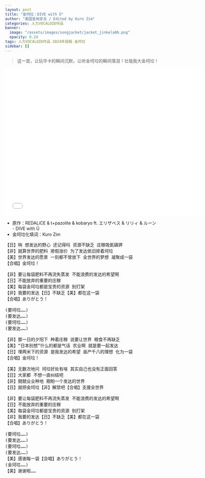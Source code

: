```yaml
---
layout: post
title: "金坷垃：DIVE with Ü"
author: "美国圣地亚戈 / Edited by Kuro Zim"
categories: 人力VOCALOID作品
banner: 
  image: "/assets/images/songjacket/jacket_jinkela06.png"
  opacity: 0.24
tags: 人力VOCALOID作品 2024年投稿 金坷垃
sidebar: []
---
```


> 这一首，让玩华卡的瞬间沉默，让听金坷垃的瞬间落泪！壮哉我大金坷垃！

<iframe src="//player.bilibili.com/player.html?bvid=BV17BCGYmEpo" width="640" height="480" frameborder="0" scrolling="no" allowfullscreen></iframe>

* 原作：REDALiCE & t+pazolite & kobaryo ft. エリザベス & リリィ & ルーン - DIVE with Ü
* 金坷垃化填词：Kuro Zim

<pre>
【日】呐 想发达的野心 还记得吗 资源不缺乏 庄稼吸氮磷钾
【非】就算世界的肥料 掺假涨价 为了发达依旧掺着坷垃
【美】世界发达的愿景 一刻都不曾放下 全世界的梦想 凝聚成一袋
【合唱】金坷垃！

【非】要让每袋肥料不再流失蒸发 不能浪费的发达的希望啊
【日】不能放弃的重要的庄稼
【美】每袋金坷垃都是宝贵的资源 别打架
【非】我要的发达【日】不缺乏【美】都在这一袋
【合唱】ありがとう！

(要坷垃……)
(要发达……)
(要坷垃……)
(要发达……)

【非】那一日的夕阳下 种着庄稼 说要让世界 粮食不再缺乏
【美】“日本别想”什么的都是气话 农业啊 就是要一起发达
【日】埋两米下的资源 是我发达的希望 亩产千八的理想 化为一袋
【合唱】金坷垃！

【美】无数次地问 坷垃好处有啥 其实自己也没有正面回答
【日】大家都 不想一直纠结吧
【非】兢兢业业种地 期盼一个发达的世界
【日】就把金坷垃【非】解禁吧【合唱】支援全世界

【非】要让每袋肥料不再流失蒸发 不能浪费的发达的希望啊
【日】不能放弃的重要的庄稼
【美】每袋金坷垃都是宝贵的资源 别打架
【非】我要的发达【日】不缺乏【美】都在这一袋
【合唱】ありがとう！

(要坷垃……)
(要发达……)
(要坷垃……)
(要发达……)
【美】感谢每一袋【合唱】ありがとう！
(金坷垃……)
【美】谢谢啦……</pre>
